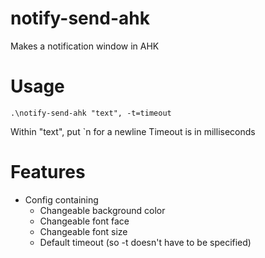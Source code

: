 # notify-send-ahk
Makes a notification window in AHK

# Usage

  `.\notify-send-ahk "text", -t=timeout`

Within "text", put `n for a newline
Timeout is in milliseconds

# Features

* Config containing
    * Changeable background color
    * Changeable font face
    * Changeable font size
    * Default timeout (so -t doesn't have to be specified)
